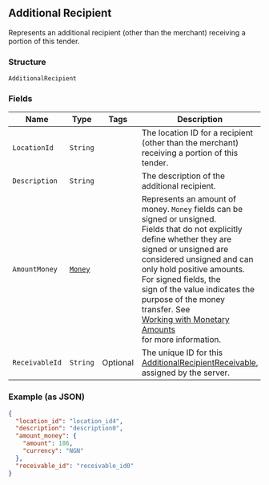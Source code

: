 ## Additional Recipient

Represents an additional recipient (other than the merchant) receiving a portion of this tender.

### Structure

`AdditionalRecipient`

### Fields

| Name | Type | Tags | Description | Getter |
|  --- | --- | --- | --- | --- |
| `LocationId` | `String` |  | The location ID for a recipient (other than the merchant) receiving a portion of this tender. | String getLocationId() |
| `Description` | `String` |  | The description of the additional recipient. | String getDescription() |
| `AmountMoney` | [`Money`](/doc/models/money.md) |  | Represents an amount of money. `Money` fields can be signed or unsigned.<br>Fields that do not explicitly define whether they are signed or unsigned are<br>considered unsigned and can only hold positive amounts. For signed fields, the<br>sign of the value indicates the purpose of the money transfer. See<br>[Working with Monetary Amounts](https://developer.squareup.com/docs/build-basics/working-with-monetary-amounts)<br>for more information. | Money getAmountMoney() |
| `ReceivableId` | `String` | Optional | The unique ID for this [AdditionalRecipientReceivable](#type-additionalrecipientreceivable), assigned by the server. | String getReceivableId() |

### Example (as JSON)

```json
{
  "location_id": "location_id4",
  "description": "description0",
  "amount_money": {
    "amount": 186,
    "currency": "NGN"
  },
  "receivable_id": "receivable_id0"
}
```

